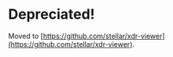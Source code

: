 # Depreciated!

Moved to [https://github.com/stellar/xdr-viewer](https://github.com/stellar/xdr-viewer).
